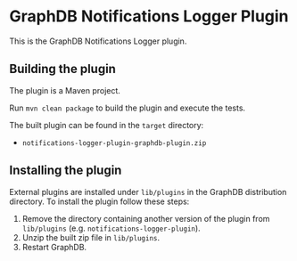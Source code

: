 # GraphDB Notifications Logger Plugin

This is the GraphDB Notifications Logger plugin.

## Building the plugin

The plugin is a Maven project.

Run `mvn clean package` to build the plugin and execute the tests.

The built plugin can be found in the `target` directory:

- `notifications-logger-plugin-graphdb-plugin.zip`

## Installing the plugin

External plugins are installed under `lib/plugins` in the GraphDB distribution
directory. To install the plugin follow these steps:

1. Remove the directory containing another version of the plugin from `lib/plugins` (e.g. `notifications-logger-plugin`).
1. Unzip the built zip file in `lib/plugins`.
1. Restart GraphDB. 